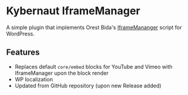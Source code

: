 # Kybernaut IframeManager

A simple plugin that implements Orest Bida's [IframeMananger](https://github.com/orestbida/iframemanager) script for WordPress.

## Features

* Replaces default `core/embed` blocks for YouTube and Vimeo with IframeManager upon the block render
* WP localization
* Updated from GitHub repository (upon new Release added)
